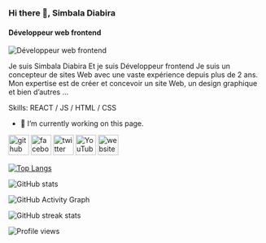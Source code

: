 ### Hi there 👋, Simbala Diabira
#### Développeur web frontend
![Développeur web frontend](https://raw.githubusercontent.com/sagar-viradiya/sagar-viradiya/master/resources/banner.png)

Je suis Simbala Diabira Et je suis Développeur frontend Je suis un concepteur de sites Web avec une vaste expérience depuis plus de 2 ans. Mon expertise est de créer et concevoir un site Web, un design graphique et bien d’autres ...

Skills: REACT / JS / HTML / CSS

- 🔭 I’m currently working on this page. 


[<img src='https://cdn.jsdelivr.net/npm/simple-icons@3.0.1/icons/github.svg' alt='github' height='40'>](https://github.com/Simbala-Diabira2)  [<img src='https://cdn.jsdelivr.net/npm/simple-icons@3.0.1/icons/facebook.svg' alt='facebook' height='40'>](https://www.facebook.com/Webdevinnovate)  [<img src='https://cdn.jsdelivr.net/npm/simple-icons@3.0.1/icons/twitter.svg' alt='twitter' height='40'>](https://twitter.com/Webdevinnovate)  [<img src='https://cdn.jsdelivr.net/npm/simple-icons@3.0.1/icons/youtube.svg' alt='YouTube' height='40'>](https://www.youtube.com/channel/webdevinnovate)  [<img src='https://cdn.jsdelivr.net/npm/simple-icons@3.0.1/icons/icloud.svg' alt='website' height='40'>](https://simbala-diabira.github.io/Portofolio/)  

[![Top Langs](https://github-readme-stats.vercel.app/api/top-langs/?username=Simbala-Diabira2)](https://github.com/anuraghazra/github-readme-stats)

![GitHub stats](https://github-readme-stats.vercel.app/api?username=Simbala-Diabira2&show_icons=true)  

![GitHub Activity Graph](https://activity-graph.herokuapp.com/graph?username=Simbala-Diabira2)  

![GitHub streak stats](https://streak-stats.demolab.com/?user=Simbala-Diabira2)  

![Profile views](https://gpvc.arturio.dev/Simbala-Diabira2)  

